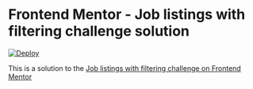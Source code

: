 # Frontend Mentor - Job listings with filtering challenge solution

[![Deploy](https://github.com/leo-jcq/job-listings-with-filtering/actions/workflows/deploy.yml/badge.svg)](https://github.com/leo-jcq/job-listings-with-filtering/actions/workflows/deploy.yml)

This is a solution to the [Job listings with filtering challenge on Frontend Mentor](https://www.frontendmentor.io/challenges/job-listings-with-filtering-ivstIPCt)
